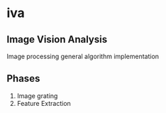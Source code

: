 iva
===

## Image Vision Analysis

Image processing general algorithm implementation


## Phases
1. Image grating
2. Feature Extraction
